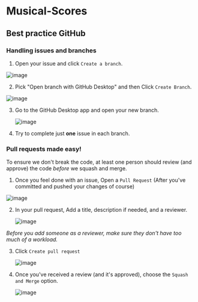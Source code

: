 # Musical-Scores

## Best practice GitHub

### Handling issues and branches

1. Open your issue and click `Create a branch`.
   
  ![image](https://github.com/user-attachments/assets/ca7433f1-bb7e-4817-8931-8e55e0579a38)

2. Pick "Open branch with GitHub Desktop" and then Click `Create Branch`.
   
  ![image](https://github.com/user-attachments/assets/c964bfb4-eb86-43a7-8bf9-818eff30e0f1)

3. Go to the GitHub Desktop app and open your new branch.
   
   ![image](https://github.com/user-attachments/assets/80885fed-3122-49c8-a3e8-746f865d703e)

4. Try to complete just **one** issue in each branch.

### Pull requests made easy!

To ensure we don't break the code, at least one person should review (and approve) the code *before* we squash and merge.

1. Once you feel done with an issue, Open a `Pull Request` (After you've committed and pushed your changes of course)
   
  ![image](https://github.com/user-attachments/assets/d578f132-decd-48fe-8f7b-98753e5797a3)

2. In your pull request, Add a title, description if needed, and a reviewer.
   
   ![image](https://github.com/user-attachments/assets/878bb612-39d7-4fa5-bba4-d6183a95d3a4)

  *Before you add someone as a reviewer, make sure they don't have too much of a workload.*

3. Click `Create pull request`
   
   ![image](https://github.com/user-attachments/assets/d2336bc1-2726-4435-961d-08e745030336)

5. Once you've received a review (and it's approved), choose the `Squash and Merge` option.
   
   ![image](https://github.com/user-attachments/assets/f3432bbc-366c-4b21-adc0-0b90a9e6febe)



